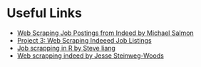 # Useful Links

- [Web Scraping Job Postings from Indeed by Michael Salmon](https://medium.com/@msalmon00/web-scraping-job-postings-from-indeed-96bd588dcb4b)
- [Project 3: Web Scraping Indeeed Job Listings](https://github.com/aakashtandel/Web-Scraping-Indeed)
- [Job scrapping in R by Steve liang](https://github.com/steve-liang/DSJobSkill)
- [Web scrapping indeed by Jesse Steinweg-Woods](https://jessesw.com/Data-Science-Skills/)

